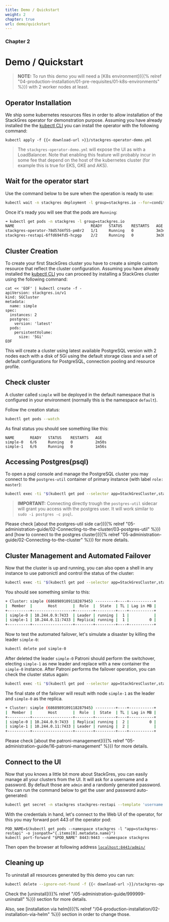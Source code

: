 ```yaml
---
title: Demo / Quickstart
weight: 2
chapter: true
url: demo/quickstart
---
```


### Chapter 2

# Demo / Quickstart

> **NOTE:** To run this demo you will need a [K8s environment]({{% relref "04-production-installation/01-pre-requisites/01-k8s-environments" %}}) with 2 worker nodes at least. 

## Operator Installation

We ship some kubernetes resources files in order to allow installation of the StackGres operator
 for demonstration purpose. Assuming you have already installed the the
 [kubectl CLI](https://kubernetes.io/docs/tasks/tools/install-kubectl/) you can install the
 operator with the following command:

```
kubectl apply -f {{< download-url >}}/stackgres-operator-demo.yml
```

> The `stackgres-operator-demo.yml` will expose the UI as with a LoadBalancer. Note that enabling this feature
> will probably incur in some fee that depend on the host of the kubernetes cluster (for example
> this is true for EKS, GKE and AKS).

## Wait for the operator start

Use the command below to be sure when the operation is ready to use:

```bash
kubectl wait -n stackgres deployment -l group=stackgres.io --for=condition=Available
```

Once it's ready you will see that the pods are `Running`:

```bash
➜ kubectl get pods -n stackgres -l group=stackgres.io
NAME                                  READY   STATUS    RESTARTS   AGE
stackgres-operator-78d57d4f55-pm8r2   1/1     Running   0          3m34s
stackgres-restapi-6ffd694fd5-hcpgp    2/2     Running   0          3m30s

```

## Cluster Creation

To create your first StackGres cluster you have to create a simple custom resource that reflect
 the cluster configuration. Assuming you have already installed the
 [kubectl CLI](https://kubernetes.io/docs/tasks/tools/install-kubectl/) you can proceed by
 installing a StackGres cluster using the following command:

```shell
cat << 'EOF' | kubectl create -f -
apiVersion: stackgres.io/v1
kind: SGCluster
metadata:
  name: simple
spec:
  instances: 2
  postgres:
    version: 'latest'
  pods:
    persistentVolume: 
      size: '5Gi'
EOF
```

This will create a cluster using latest available PostgreSQL version with 2 nodes each with a disk
 of 5Gi using the default storage class and a set of default configurations for PostgreSQL,
 connection pooling and resource profile.

## Check cluster

A cluster called `simple` will be deployed in the default namespace
 that is configured in your environment (normally this is the namespace `default`).

Follow the creation status:

```bash
kubectl get pods --watch
```

As final status you should see something like this:
```
NAME       READY   STATUS    RESTARTS   AGE
simple-0   6/6     Running   0          2m50s
simple-1   6/6     Running   0          1m56s

```

## Accessing Postgres(psql)

To open a psql console and manage the PostgreSQL cluster you may connect to the `postgres-util` container of primary instance (with label `role: master`):

```bash
kubectl exec -ti "$(kubectl get pod --selector app=StackGresCluster,stackgres.io/cluster=true,role=master -o name)" -c postgres-util -- psql
```

> **IMPORTANT:** Connecting directly trough the `postgres-util` sidecar will grant you access with the postgres user. It will work similar to `sudo -i postgres -c psql`.

Please check [about the postgres-util side car]({{% relref "05-administration-guide/02-Connecting-to-the-cluster/03-postgres-util" %}}) and [how to connect to the postgres cluster]({{% relref "05-administration-guide/02-Connecting-to-the-cluster" %}}) for more details.

## Cluster Management and Automated Failover

Now that the cluster is up and running, you can also open a shell in any instance to use patronictl and control the status of the cluster:

```bash
kubectl exec -ti "$(kubectl get pod --selector app=StackGresCluster,stackgres.io/cluster=true,role=master -o name)" -c patroni -- patronictl list
```

You should see something similar to this:
```bash
+ Cluster: simple (6868989109118287945) ---------+----+-----------+
|  Member  |       Host       |  Role  |  State  | TL | Lag in MB |
+----------+------------------+--------+---------+----+-----------+
| simple-0 | 10.244.0.9:7433  | Leader | running |  1 |           |
| simple-1 | 10.244.0.11:7433 | Replica| running |  1 |         0 |
+----------+------------------+--------+---------+----+-----------+
```

Now to test the automated failover, let's simulate a disaster by killing the leader `simple-0`:
```bash
kubectl delete pod simple-0
```

After deleted the leader `simple-0` Patroni should perform the switchover, electing `simple-1` as new leader and replace with a new container the `simple-0` instance. After Patroni performs the failover operation, you can check the cluster status again:
```bash
kubectl exec -ti "$(kubectl get pod --selector app=StackGresCluster,stackgres.io/cluster=true,role=master -o name)" -c patroni -- patronictl list
```

The final state of the failover will result with node `simple-1` as the leader and `simple-0` as the replica.
```bash
+ Cluster: simple (6868989109118287945) ---------+----+-----------+
|  Member  |       Host       |  Role  |  State  | TL | Lag in MB |
+----------+------------------+--------+---------+----+-----------+
| simple-0 | 10.244.0.9:7433  | Replica| running |  2 |         0 |
| simple-1 | 10.244.0.11:7433 | Leader | running |  2 |           |
+----------+------------------+--------+---------+----+-----------+
```

Please check [about the patroni-management]({{% relref "05-administration-guide/16-patroni-management" %}}) for more details.

## Connect to the UI

Now that you knows a little bit more about StackGres, you can easily manage all your clusters from the UI. It will ask for a username and a password. By default those are `admin` and a randomly generated password. You can run the command below to get the user and password auto-generated:

```bash
kubectl get secret -n stackgres stackgres-restapi --template 'username = {{ printf "%s\n" (.data.k8sUsername | base64decode) }}password = {{ printf "%s\n" ( .data.clearPassword | base64decode) }}'
```

With the credentials in hand, let's connect to the Web UI of the operator, for this you may forward port 443 of the operator pod:

```
POD_NAME=$(kubectl get pods --namespace stackgres -l "app=stackgres-restapi" -o jsonpath="{.items[0].metadata.name}")
kubectl port-forward "$POD_NAME" 8443:9443 --namespace stackgres
```

Then open the browser at following address [`localhost:8443/admin/`](`https://localhost:8443/admin/`)

## Cleaning up

To uninstall all resources generated by this demo you can run:
```bash
kubectl delete --ignore-not-found -f {{< download-url >}}/stackgres-operator-demo.yml
```

Check the [uninstall]({{% relref "/05-administration-guide/999999-uninstall" %}}) section for more details.

Also, see [installation via helm]({{% relref "/04-production-installation/02-installation-via-helm" %}}) section in order to change those.